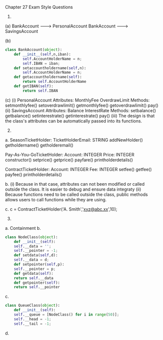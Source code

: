 Chapter 27 Exam Style Questions

1.
(a)
BankAccount ---> PersonalAccount
BankAccount ---> SavingsAccount


(b)
```python
class BankAccount(object):
    def __init__(self,n,iban):
        self.AccountHolderName = n;
        self.IBAN = iban;
    def setaccountholdername(self,n):
        self.AccountHolderName = n;
    def getaccountholdername(self):
        return self.AccountHolderName
    def getIBAN(self):
        return self.IBAN
```

(c)
(i)
PersonalAccount
Attributes: MonthlyFee OverdrawLimit
Methods: 
setmonthlyfee() 
setoverdrawlimit() 
getmonthlyfee()
getoverdrawlimit()
pay()
(ii)
SavingsAccount
Attributes: Balance InterestRate
Methods:
setbalance()
getbalance()
setinterestrate()
getinterestrate()
pay()
(iii)
The design is that the class's attributes can be automatically passed into its functions.




2.
a.
SeasonTicketHolder:
TicketHolderEmail: STRING
addNewHolder()
getholdername()
getholderemail()

Pay-As-You-GoTicketHolder:
Account: INTEGER
Price: INTEGER
constructor()
setprice()
getprice()
payfare()
printholderdetails()

ContractTicketHolder:
Account: INTEGER
Fee: INTEGER
setfee()
getfee()
payfee()
printholderdetails()

b.
(i)
Because in that case, attributes can not been modified or called outside the class.
It is easier to debug and ensure data integraty
(ii)
Because functions need to be called outside the class, public methods allows users 
to call functions while they are using.

c.
c = ContractTicketHolder('A. Smith','xyz@abc.xx',10);

3.
a. Containment
b.
```python
class NodeClass(object):
    def __init__(self):
	self.__data = '';
	self.__pointer = -1;
    def setdata(self,d):
	self.__data = d;
    def setpointer(self,p):
	self.__pointer = p;
    def getdata(self):
	return self.__data
    def getpointer(self):
	return self.__pointer
```
c.
```python
class QueueClass(object):
    def __init__(self):
	self.__queue = [NodeClass() for i in range(50)];
	self.__head = -1;
	self.__tail = -1;
```
d.











